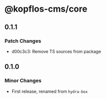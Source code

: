 # @kopflos-cms/core

## 0.1.1

### Patch Changes

- d00c3c3: Remove TS sources from package

## 0.1.0

### Minor Changes

- First release, renamed from `hydra-box`
